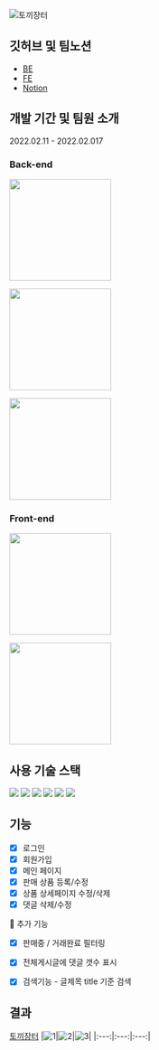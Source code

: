 ![토끼장터](https://www.notion.so/image/https%3A%2F%2Fs3-us-west-2.amazonaws.com%2Fsecure.notion-static.com%2F9e680b3d-860c-491b-8ba8-062c03b9b7c3%2Flogo2.png?table=block&id=c92fe78a-b9e4-4a5f-b8d4-3e6b044e65d4&spaceId=c4a58787-6451-44b1-a89e-57209eda852b&width=2000&userId=4183a253-f057-4617-8b7a-46b310e00823&cache=v2)

## 깃허브 및 팀노션
 - [BE](https://github.com/daonez/rabbitMarket_BE)
 - [FE](https://github.com/clappingmin/rabbitMarket_FE)
 - [Notion](https://www.notion.so/17ff16d892c54f32810e0d41a39b19de)

## 개발 기간 및 팀원 소개
2022.02.11 - 2022.02.017

### Back-end
<p><a href="https://github.com/daonez"><img width="180"  src="https://img.shields.io/static/v1?label=Node.js&message=Francisco Choi&color=08CE5D&style=for-the-badge&>"/></a></p>
<p><a href="https://github.com/Sinclebear"><img width="180"  src="https://img.shields.io/static/v1?label=Node.js&message=Sanghyuk Jin&color=08CE5D&style=for-the-badge&>"/></a></p>
<p><a href="https://github.com/bgg01555"><img width="180"  src="https://img.shields.io/static/v1?label=Node.js&message=Juhyeon Yu&color=08CE5D&style=for-the-badge&>"/></a></p>

### Front-end
<p><a href="https://github.com/clappingmin"><img width="180"  src="https://img.shields.io/static/v1?label=React&message=Sumin Park&color=61dafb&style=for-the-badge&>"/></a></p>
<p><a href="ttps://github.com/Junparkk"><img width="180"  src="https://img.shields.io/static/v1?label=React&message=HyoJun Park&color=61dafb&style=for-the-badge&>"/></a></p>


## 사용 기술 스택

<img src="https://img.shields.io/badge/HTML5-E34F26?style=for-the-badge&logo=HTML5&logoColor=white"/> <img src="https://img.shields.io/badge/CSS3-1572B6?style=for-the-badge&logo=CSS3&logoColor=white"/> <img src="https://img.shields.io/badge/JavaScript-F7DF1E?style=for-the-badge&logo=JavaScript&logoColor=black"/> <img src="https://img.shields.io/badge/React-61DAFB?style=for-the-badge&logo=React&logoColor=black"/> <img src="https://img.shields.io/badge/Redux-764ABC?style=for-the-badge&logo=Redux&logoColor=white"/> <img src="https://img.shields.io/badge/Amazon S3-569A31?style=for-the-badge&logo=Amazon S3&logoColor=white"/>

## 기능

- [x] 로그인
- [x] 회원가입
- [x] 메인 페이지
- [x] 판매 상품 등록/수정
- [x] 상품 상세페이지 수정/삭제
- [x] 댓글 삭제/수정

🥕 추가 기능
 - [x] 판매중 / 거래완료 필터링
 - [x] 전체게시글에 댓글 갯수 표시
 - [x] 검색기능 - 글제목 title 기준 검색


## 결과

[토끼장터](http://hanghae99-rabbitmarket.s3-website.ap-northeast-2.amazonaws.com/)
|![1](https://user-images.githubusercontent.com/82128525/154482059-cf314bbf-a71d-4f74-9f1a-5b1d404d6de3.gif)|![2](https://user-images.githubusercontent.com/82128525/154482798-85769583-8dcc-4a97-9ed4-81018b92de9d.gif)|![3](https://user-images.githubusercontent.com/82128525/154483293-18ee1142-2ca8-4b48-abfd-ba73791078a4.gif)|
|:---:|:---:|:---:|
